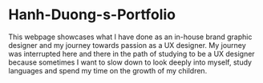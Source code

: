 # Hanh-Duong-s-Portfolio
This webpage showcases what I have done as an in-house brand graphic designer and my journey towards passion as a UX designer. My journey was interrupted here and there in the path of studying to be a UX designer because sometimes I want to slow down to look deeply into myself, study languages and spend my time on the growth of my children.
